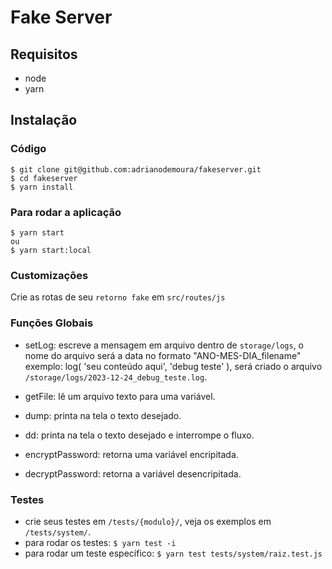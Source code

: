 # Fake Server

## Requisitos

-   node
-   yarn


## Instalação 
### Código
```shell
$ git clone git@github.com:adrianodemoura/fakeserver.git
$ cd fakeserver
$ yarn install
```
### Para rodar a aplicação
```shell
$ yarn start
ou
$ yarn start:local
```

### Customizações
Crie as rotas de seu `retorno fake` em `src/routes/js`

### Funções Globais
- setLog: escreve a mensagem em arquivo dentro de `storage/logs`, o nome do 
arquivo será a data no formato "ANO-MES-DIA_filename"
exemplo: log( 'seu conteúdo aqui', 'debug teste' ), será criado o arquivo `/storage/logs/2023-12-24_debug_teste.log`.

- getFile: lê um arquivo texto para uma variável.

- dump: printa na tela o texto desejado.

- dd: printa na tela o texto desejado e interrompe o fluxo.

- encryptPassword: retorna uma variável encripitada.

- decryptPassword: retorna a variável desencripitada.

### Testes
- crie seus testes em `/tests/{modulo}/`, veja os exemplos em `/tests/system/`.
- para rodar os testes: `$ yarn test -i`
- para rodar um teste específico: `$ yarn test tests/system/raiz.test.js`
